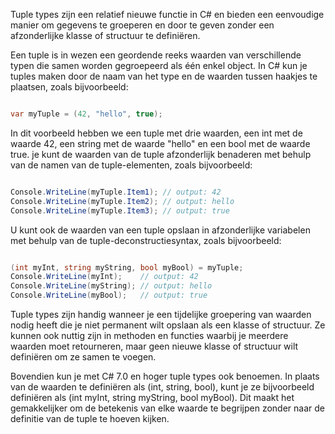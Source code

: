 Tuple types zijn een relatief nieuwe functie in C# en bieden een eenvoudige manier om gegevens te groeperen en door te geven zonder een afzonderlijke klasse of structuur te definiëren.

Een tuple is in wezen een geordende reeks waarden van verschillende typen die samen worden gegroepeerd als één enkel object. In C# kun je tuples maken door de naam van het type en de waarden tussen haakjes te plaatsen, zoals bijvoorbeeld:

```c#

var myTuple = (42, "hello", true);
```

In dit voorbeeld hebben we een tuple met drie waarden, een int met de waarde 42, een string met de waarde "hello" en een bool met de waarde true. je kunt de waarden van de tuple afzonderlijk benaderen met behulp van de namen van de tuple-elementen, zoals bijvoorbeeld:

```c#

Console.WriteLine(myTuple.Item1); // output: 42
Console.WriteLine(myTuple.Item2); // output: hello
Console.WriteLine(myTuple.Item3); // output: true
```

U kunt ook de waarden van een tuple opslaan in afzonderlijke variabelen met behulp van de tuple-deconstructiesyntax, zoals bijvoorbeeld:
```c#

(int myInt, string myString, bool myBool) = myTuple;
Console.WriteLine(myInt);    // output: 42
Console.WriteLine(myString); // output: hello
Console.WriteLine(myBool);   // output: true
```

Tuple types zijn handig wanneer je een tijdelijke groepering van waarden nodig heeft die je niet permanent wilt opslaan als een klasse of structuur. Ze kunnen ook nuttig zijn in methoden en functies waarbij je meerdere waarden moet retourneren, maar geen nieuwe klasse of structuur wilt definiëren om ze samen te voegen.

Bovendien kun je met C# 7.0 en hoger tuple types ook benoemen. In plaats van de waarden te definiëren als (int, string, bool), kunt je ze bijvoorbeeld definiëren als (int myInt, string myString, bool myBool). Dit maakt het gemakkelijker om de betekenis van elke waarde te begrijpen zonder naar de definitie van de tuple te hoeven kijken.

